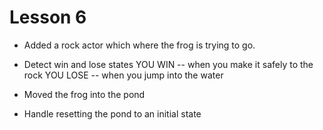 # Lesson 6

- Added a rock actor which where the frog is trying to go.
- Detect win and lose states
  YOU WIN -- when you make it safely to the rock
  YOU LOSE -- when you jump into the water

- Moved the frog into the pond
- Handle resetting the pond to an initial state
 
